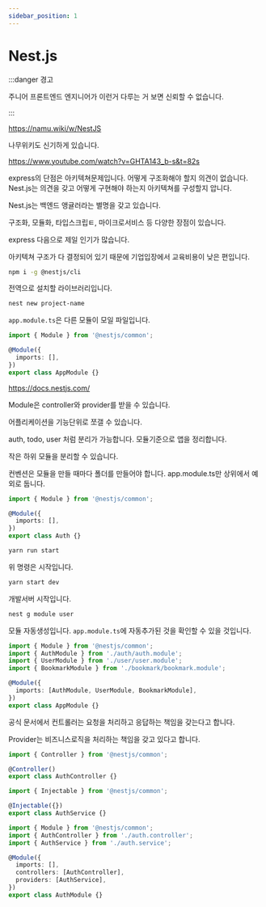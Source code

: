 ```yaml
---
sidebar_position: 1
---
```


# Nest.js

:::danger 경고

주니어 프론트엔드 엔지니어가 이런거 다루는 거 보면 신뢰할 수 없습니다.

<!--  TODO: 시니어가 되면 Spring 따라하는 NestJS라고 수정하기 -->
:::

https://namu.wiki/w/NestJS

나무위키도 신기하게 있습니다.

https://www.youtube.com/watch?v=GHTA143_b-s&t=82s

express의 단점은 아키텍쳐문제입니다. 어떻게 구조화해야 할지 의견이 없습니다. Nest.js는 의견을 갖고 어떻게 구현해야 하는지 아키텍쳐를 구성할지 압니다.

Nest.js는 백엔드 앵귤러라는 별명을 갖고 있습니다.

구조화, 모듈화, 타입스크립ㅌ, 마이크로서비스 등 다양한 장점이 있습니다.

express 다음으로 제일 인기가 많습니다.

아키텍쳐 구조가 다 결정되어 있기 때문에 기업입장에서 교육비용이 낮은 편입니다.

```sh
npm i -g @nestjs/cli
```

전역으로 설치할 라이브러리입니다.

```sh
nest new project-name
```

`app.module.ts`은 다른 모듈이 모일 파일입니다.

```ts title="app.module.ts"
import { Module } from '@nestjs/common';

@Module({
  imports: [],
})
export class AppModule {}
```

https://docs.nestjs.com/

Module은 controller와 provider를 받을 수 있습니다.

어플리케이션을 기능단위로 쪼갤 수 있습니다.

auth, todo, user 처럼 분리가 가능합니다. 모듈기준으로 앱을 정리합니다.

작은 하위 모듈을 분리할 수 있습니다.

컨벤션은 모듈을 만들 때마다 폴더를 만들어야 합니다. app.module.ts만 상위에서 예외로 둡니다.

```ts title="auth.module.ts"
import { Module } from '@nestjs/common';

@Module({
  imports: [],
})
export class Auth {}
```

```sh
yarn run start
```

위 명령은 시작입니다.

```sh
yarn start dev
```

개발서버 시작입니다.

```sh
nest g module user
```

모듈 자동생성입니다. `app.module.ts`에 자동추가된 것을 확인할 수 있을 것입니다.

```ts
import { Module } from '@nestjs/common';
import { AuthModule } from './auth/auth.module';
import { UserModule } from './user/user.module';
import { BookmarkModule } from './bookmark/bookmark.module';

@Module({
  imports: [AuthModule, UserModule, BookmarkModule],
})
export class AppModule {}
```

공식 문서에서 컨트롤러는 요청을 처리하고 응답하는 책임을 갖는다고 합니다.

Provider는 비즈니스로직을 처리하는 책임을 갖고 있다고 합니다.

```ts title="auth.controller.ts"
import { Controller } from '@nestjs/common';

@Controller()
export class AuthController {}
```

```ts title="auth.service.ts"
import { Injectable } from '@nestjs/common';

@Injectable({})
export class AuthService {}
```

```ts title="auth.module.ts"
import { Module } from '@nestjs/common';
import { AuthController } from './auth.controller';
import { AuthService } from './auth.service';

@Module({
  imports: [],
  controllers: [AuthController],
  providers: [AuthService],
})
export class AuthModule {}
```


